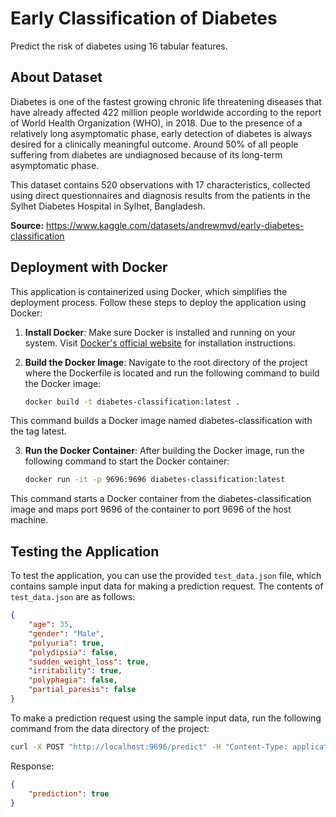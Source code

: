 # Early Classification of Diabetes
Predict the risk of diabetes using 16 tabular features.

## About Dataset
Diabetes is one of the fastest growing chronic life threatening diseases that have already affected 422 million people worldwide according to the report of World Health Organization (WHO), in 2018. Due to the presence of a relatively long asymptomatic phase, early detection of diabetes is always desired for a clinically meaningful outcome. Around 50% of all people suffering from diabetes are undiagnosed because of its long-term asymptomatic phase.

This dataset contains 520 observations with 17 characteristics, collected using direct questionnaires and diagnosis results from the patients in the Sylhet Diabetes Hospital in Sylhet, Bangladesh.

**Source:** https://www.kaggle.com/datasets/andrewmvd/early-diabetes-classification

## Deployment with Docker

This application is containerized using Docker, which simplifies the deployment process. Follow these steps to deploy the application using Docker:

1. **Install Docker**: Make sure Docker is installed and running on your system. Visit [Docker's official website](https://docs.docker.com/get-docker/) for installation instructions.

2. **Build the Docker Image**: Navigate to the root directory of the project where the Dockerfile is located and run the following command to build the Docker image:

   ```bash
   docker build -t diabetes-classification:latest .
    ```

This command builds a Docker image named diabetes-classification with the tag latest.

3. **Run the Docker Container**: After building the Docker image, run the following command to start the Docker container:

   ```bash
   docker run -it -p 9696:9696 diabetes-classification:latest
   ```

This command starts a Docker container from the diabetes-classification image and maps port 9696 of the container to port 9696 of the host machine.

## Testing the Application

To test the application, you can use the provided `test_data.json` file, which contains sample input data for making a prediction request. The contents of `test_data.json` are as follows:

```json
{
    "age": 35,
    "gender": "Male",
    "polyuria": true,
    "polydipsia": false,
    "sudden_weight_loss": true,
    "irritability": true,
    "polyphagia": false,
    "partial_paresis": false
}
```

To make a prediction request using the sample input data, run the following command from the data directory of the project:

```bash
curl -X POST "http://localhost:9696/predict" -H "Content-Type: application/json" -d @test_data.json
```

Response:

```json
{
    "prediction": true
}
```